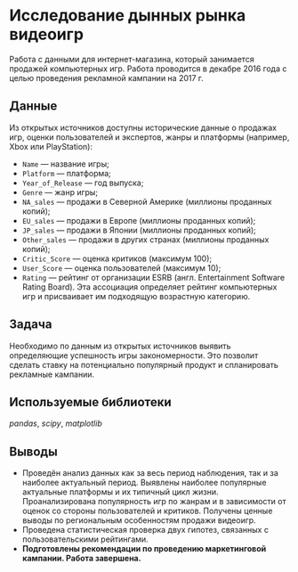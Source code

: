 # Исследование дынных рынка видеоигр
Работа с данными для интернет-магазина, который занимается продажей компьютерных игр. Работа проводится в декабре 2016 года с целью проведения рекламной кампании на 2017 г.

## Данные
Из открытых источников доступны исторические данные о продажах игр, оценки пользователей и экспертов, жанры и платформы (например, Xbox или PlayStation):
* `Name` — название игры;
* `Platform` — платформа;
* `Year_of_Release` — год выпуска;
* `Genre` — жанр игры;
* `NA_sales` — продажи в Северной Америке (миллионы проданных копий);
* `EU_sales` — продажи в Европе (миллионы проданных копий);
* `JP_sales` — продажи в Японии (миллионы проданных копий);
* `Other_sales` — продажи в других странах (миллионы проданных копий);
* `Critic_Score` — оценка критиков (максимум 100);
* `User_Score` — оценка пользователей (максимум 10);
* `Rating` — рейтинг от организации ESRB (англ. Entertainment Software Rating Board). Эта ассоциация определяет рейтинг компьютерных игр и присваивает им подходящую возрастную категорию.

## Задача
Необходимо по данным из открытых источников выявить определяющие успешность игры закономерности. Это позволит сделать ставку на потенциально популярный продукт и спланировать рекламные кампании.

## Используемые библиотеки
*pandas*, *scipy*, *matplotlib*

## Выводы
* Проведён анализ данных как за весь период наблюдения, так и за наиболее актуальный период. Выявлены наиболее популярные актуальные платформы и их типичный цикл жизни. Проанализирована популярность игр по жанрам и в зависимости от оценок со стороны пользователей и критиков. Получены ценные выводы по региональным особенностям продажи видеоигр. 
* Проведена статистическая проверка двух гипотез, связанных с пользовательскими рейтингами.
* **Подготовлены рекомендации по проведению маркетинговой кампании. Работа завершена.**